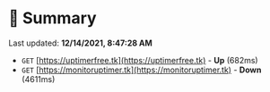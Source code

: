 # 📖 Summary
Last updated: **12/14/2021, 8:47:28 AM**

- `GET` [https://uptimerfree.tk](https://uptimerfree.tk) - **Up** (682ms)
- `GET` [https://monitoruptimer.tk](https://monitoruptimer.tk) - **Down** (4611ms)
